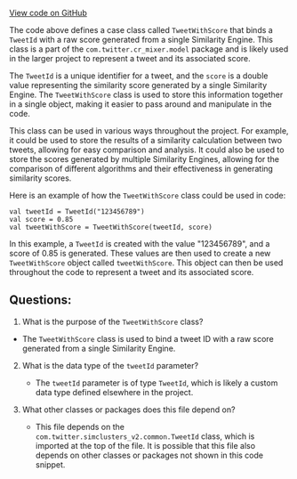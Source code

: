 [View code on GitHub](https://github.com/misbahsy/the-algorithm/cr-mixer/server/src/main/scala/com/twitter/cr_mixer/model/TweetWithScore.scala)

The code above defines a case class called `TweetWithScore` that binds a `TweetId` with a raw score generated from a single Similarity Engine. This class is a part of the `com.twitter.cr_mixer.model` package and is likely used in the larger project to represent a tweet and its associated score.

The `TweetId` is a unique identifier for a tweet, and the `score` is a double value representing the similarity score generated by a single Similarity Engine. The `TweetWithScore` class is used to store this information together in a single object, making it easier to pass around and manipulate in the code.

This class can be used in various ways throughout the project. For example, it could be used to store the results of a similarity calculation between two tweets, allowing for easy comparison and analysis. It could also be used to store the scores generated by multiple Similarity Engines, allowing for the comparison of different algorithms and their effectiveness in generating similarity scores.

Here is an example of how the `TweetWithScore` class could be used in code:

```
val tweetId = TweetId("123456789")
val score = 0.85
val tweetWithScore = TweetWithScore(tweetId, score)
```

In this example, a `TweetId` is created with the value "123456789", and a score of 0.85 is generated. These values are then used to create a new `TweetWithScore` object called `tweetWithScore`. This object can then be used throughout the code to represent a tweet and its associated score.
## Questions: 
 1. What is the purpose of the `TweetWithScore` class?
   - The `TweetWithScore` class is used to bind a tweet ID with a raw score generated from a single Similarity Engine.

2. What is the data type of the `tweetId` parameter?
   - The `tweetId` parameter is of type `TweetId`, which is likely a custom data type defined elsewhere in the project.

3. What other classes or packages does this file depend on?
   - This file depends on the `com.twitter.simclusters_v2.common.TweetId` class, which is imported at the top of the file. It is possible that this file also depends on other classes or packages not shown in this code snippet.